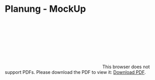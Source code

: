 # Planung - MockUp

<object data="https://github.com/vschwartz-tgm/Terminsoftware/tree/master/Planung/Mockup/NiceProject.pdf" type="application/pdf" width="700px" height="700px">
    <embed src="https://github.com/vschwartz-tgm/Terminsoftware/tree/master/Planung/Mockup/NiceProject.pdf">
        This browser does not support PDFs. Please download the PDF to view it: <a href="https://github.com/vschwartz-tgm/Terminsoftware/tree/master/Planung/Mockup/NiceProject.pdf">Download PDF</a>.</p>
    </embed>
</object>
